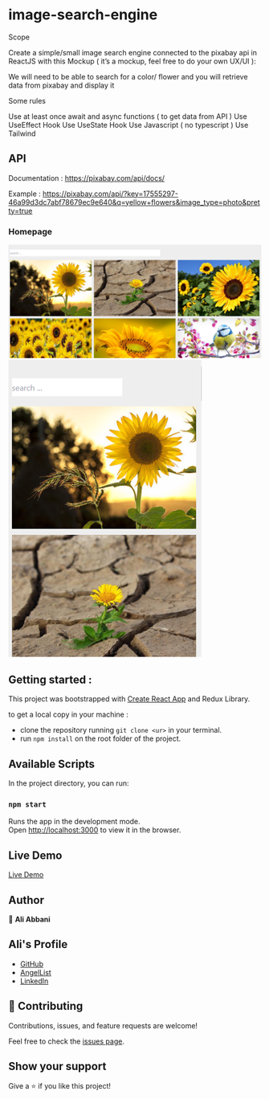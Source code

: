 # image-search-engine

Scope

Create a simple/small image search engine connected to the pixabay api in ReactJS with this Mockup ( it’s a mockup, feel free to do your own UX/UI ): 

We will need to be able to search for a color/ flower and you will retrieve data from pixabay and display it 

Some rules

Use at least once await and async functions ( to get data from API ) 
Use UseEffect Hook
Use UseState Hook
Use Javascript ( no typescript )
Use Tailwind

## API

Documentation : https://pixabay.com/api/docs/

Example : 
https://pixabay.com/api/?key=17555297-46a99d3dc7abf78679ec9e640&q=yellow+flowers&image_type=photo&pretty=true


### Homepage
![screenshot](./src/assets/images/Capture-desktop.PNG)
![screenshot](./src/assets/images/Capture-mobile.PNG)

## Getting started :
This project was bootstrapped with [Create React App](https://github.com/facebook/create-react-app) and Redux Library.

to get a local copy in your machine :

- clone the repository running `git clone <ur>` in your terminal.
- run `npm install` on the root folder of the project.


## Available Scripts

In the project directory, you can run:

### `npm start`

Runs the app in the development mode.\
Open [http://localhost:3000](http://localhost:3000) to view it in the browser.

## Live Demo

[Live Demo](https://aliabbani.github.io/image-search-engine/)

## Author

👤 **Ali Abbani**

## Ali's Profile

- [GitHub](https://github.com/aliabbani)
- [AngelList](https://angel.co/u/ali-abbani)
- [LinkedIn](https://www.linkedin.com/in/ali-abbani-8b6246150/)

## 🤝 Contributing

Contributions, issues, and feature requests are welcome!

Feel free to check the [issues page](https://github.com/aliabbani/image-search-engine/issues).

## Show your support

Give a ⭐️ if you like this project!